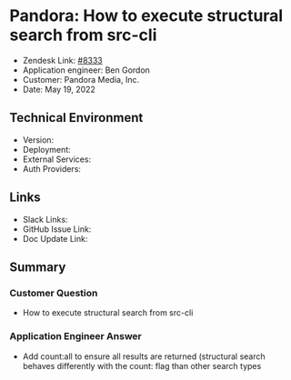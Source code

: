 
# Pandora: How to execute structural search from src-cli <!-- Ticket Title  Hint: include keywords to make it searchable -->

- Zendesk Link: [#8333](https://sourcegraph.zendesk.com/agent/tickets/8333)
- Application engineer: Ben Gordon
- Customer: Pandora Media, Inc. <!-- Redact if this contains personally identifying information -->
- Date: May 19, 2022

<!-- Data populated from integration, speak to Ben Gordon or Michael Bali if not working -->
<!-- During Internal team trial, fill missing data manually (we are waiting for all data to sync) -->

## Technical Environment
- Version: ​
- Deployment:
- External Services:
- Auth Providers:


## Links
<!-- Data for application engineer manual entry -->
- Slack Links:
- GitHub Issue Link:
- Doc Update Link:

## Summary
### Customer Question
- How to execute structural search from src-cli

### Application Engineer Answer
- Add count:all to ensure all results are returned (structural search behaves differently with the count: flag than other search types

<!-- Once complete, upload a copy to https://github.com/sourcegraph/support-tools-internal/tree/main/resolved-tickets as a .md file -->
<!-- Name the file 8333.md -->
